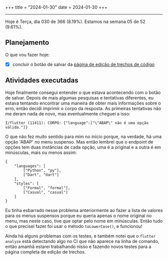 +++
title = "2024-01-30"
date = 2024-01-30
+++

---

Hoje é Terça, dia 030 de 366 (8.19%). Estamos na semana 05 de 52 (9.61%).

## Planejamento

O que vou fazer hoje:

- [x] concluir o botão de salvar da [página de edição de trechos de código](https://github.com/OmnicodeSolutions/luisa_drf_flutter_client/blob/main/lib/edit_snippet.dart)

## Atividades executadas

Hoje finalmente consegui entender o que estava acontecendo com o botão de salvar. Depois de mais algumas pesquisas e tentativas diferentes, eu estava tentando encontrar uma maneira de obter mais informações sobre o erro, então decidi imprimir o corpo da resposta. As primeiras tentativas não me deram nada de novo, mas eventualmente cheguei a isso:

```shell
I/flutter (11411): CORPO: {"language":["\"ABAP\" não é uma opção válida."]}
```

O que não fez muito sentido para mim no início porque, na verdade, há uma opção 'ABAP' no menu suspenso. Mas então lembrei que o endpoint de opções tem duas instâncias de cada opção, uma é a original e a outra é em minúsculas, mais ou menos assim:

```
{
    "languages": [
        ["Python", "py"],
        ["Dart", "dart"]
    ],
    "styles": [
        ["Formal", "formal"],
        ["Casual", "casual"]
    ]
}
```

Eu tinha esbarrado nesse problema anteriormente ao fazer a lista de valores para os menus suspensos porque eu queria apenas o nome original no menu, mas neste caso, tive que optar pelo nome em minúsculas. Então tudo o que precisei fazer foi usar o método `toLowerCase()`, e funcionou!

Ainda há alguns problemas com os testes, e também notei que o `flutter analyze` está detectando algo no CI que não aparece na linha de comando, então amanhã estarei trabalhando nisso e fazendo novos testes para a página completa de edição de trechos.
